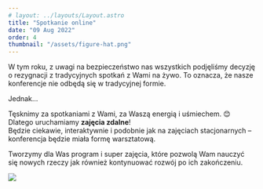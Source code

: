 ```yaml
---
# layout: ../layouts/Layout.astro
title: "Spotkanie online"
date: "09 Aug 2022"
order: 4
thumbnail: "/assets/figure-hat.png"
---
```


W tym roku, z uwagi na bezpieczeństwo nas wszystkich podjęliśmy decyzję o rezygnacji z tradycyjnych spotkań z Wami na żywo. To oznacza, że nasze konferencje nie odbędą się w tradycyjnej formie.

Jednak...

Tęsknimy za spotkaniami z Wami, za Waszą energią i uśmiechem. 😊  
Dlatego uruchamiamy **zajęcia zdalne**!  
Będzie ciekawie, interaktywnie i podobnie jak na zajęciach stacjonarnych – konferencja będzie miała formę warsztatową.

Tworzymy dla Was program i super zajęcia, które pozwolą Wam nauczyć się nowych rzeczy jak również kontynuować rozwój po ich zakończeniu.

![](https://www.czarodziejekodu.pl/wp-content/uploads/2020/06/czarodzieje_online-920x1024.jpg)

